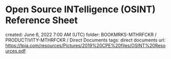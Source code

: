 # Open Source INTelligence (OSINT) Reference Sheet

created: June 6, 2022 7:00 AM (UTC)
folder: BOOKMRKS-MTHRFCKR / PRODUCTIVITY-MTHRFCKR / Direct Documents
tags: direct documents
url: https://tpia.com/resources/Pictures/2019%20CPE%20files/OSINT%20Resources.pdf